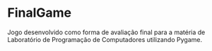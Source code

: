 # FinalGame
Jogo desenvolvido como forma de avaliação final para a matéria de Laboratório de Programação de Computadores utilizando Pygame.
